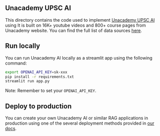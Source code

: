 ## Unacademy UPSC AI

This directory contains the code used to implement [Unacademy UPSC AI](https://unacademy-ai.streamlit.app/) using  It is built on 16K+ youtube videos and 800+ course pages from Unacademy website. You can find the full list of data sources [here](https://gist.github.com/deshraj/7714feadccca13cefe574951652fa9b2).

## Run locally

You can run Unacademy AI locally as a streamlit app using the following command:

```bash
export OPENAI_API_KEY=sk-xxx
pip install -r requirements.txt
streamlit run app.py
```

Note: Remember to set your `OPENAI_API_KEY`.

## Deploy to production

You can create your own Unacademy AI or similar RAG applications in production using one of the several deployment methods provided in [our docs](https://docs.ai/get-started/deployment).
